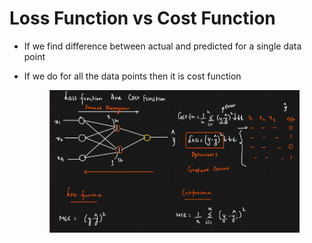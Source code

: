 # Loss Function vs Cost Function

* If we find difference between actual and predicted for a single data point
*   If we do for all the data points then it is cost function

    <figure><img src="../../.gitbook/assets/image (5).png" alt=""><figcaption></figcaption></figure>
